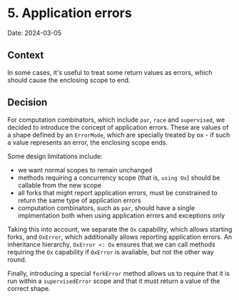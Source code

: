 # 5. Application errors

Date: 2024-03-05

## Context

In some cases, it's useful to treat some return values as errors, which should cause the enclosing scope to end.

## Decision

For computation combinators, which include `par`, `race` and `supervised`, we decided to introduce the concept of
application errors. These are values of a shape defined by an `ErrorMode`, which are specially treated by ox - if
such a value represents an error, the enclosing scope ends.

Some design limitations include:

* we want normal scopes to remain unchanged
* methods requiring a concurrency scope (that is, `using Ox`) should be callable from the new scope
* all forks that might report application errors, must be constrained to return the same type of application errors
* computation combinators, such as `par`, should have a single implmentation both when using application errors and
  exceptions only

Taking this into account, we separate the `Ox` capability, which allows starting forks, and `OxError`, which 
additionally allows reporting application errors. An inheritance hierarchy, `OxError <: Ox` ensures that we can call
methods requiring the `Ox` capability if `OxError` is available, but not the other way round.

Finally, introducing a special `forkError` method allows us to require that it is run within a `supervisedError` scope
and that it must return a value of the correct shape.
